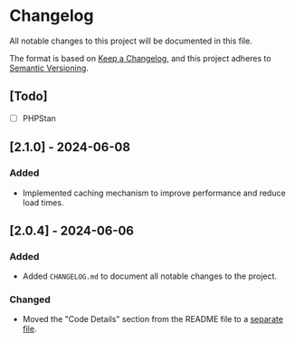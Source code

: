 # Changelog

All notable changes to this project will be documented in this file.

The format is based on [Keep a Changelog](https://keepachangelog.com/en/1.1.0/),
and this project adheres to [Semantic Versioning](https://semver.org/spec/v2.0.0.html).

## [Todo]

- [ ] PHPStan

## [2.1.0] - 2024-06-08

### Added

- Implemented caching mechanism to improve performance and reduce load times.

## [2.0.4] - 2024-06-06

### Added

- Added `CHANGELOG.md` to document all notable changes to the project.

### Changed

- Moved the "Code Details" section from the README file to a [separate file](src/Handler.php.md).
